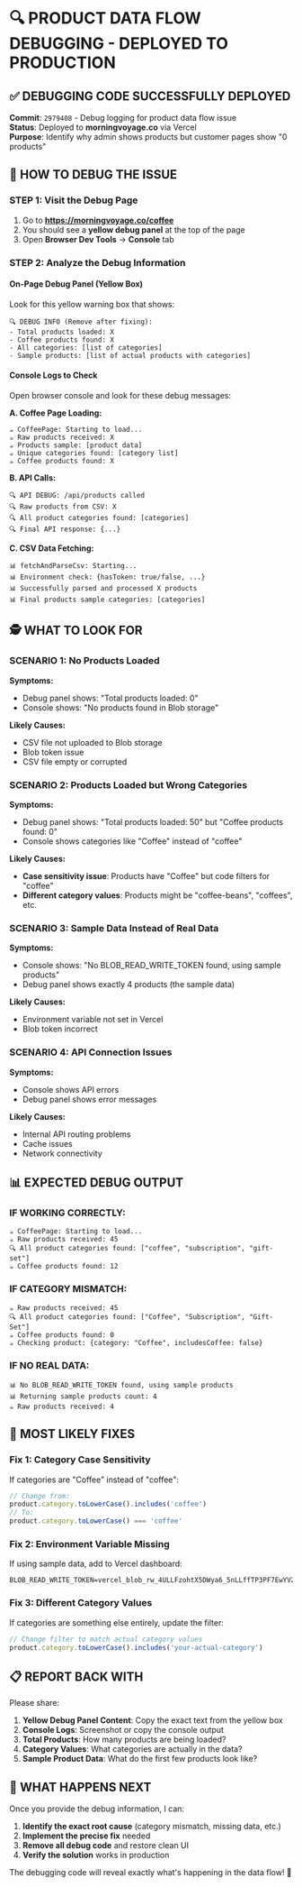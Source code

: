 # 🔍 PRODUCT DATA FLOW DEBUGGING - DEPLOYED TO PRODUCTION

## ✅ **DEBUGGING CODE SUCCESSFULLY DEPLOYED**

**Commit**: `2979408` - Debug logging for product data flow issue  
**Status**: Deployed to **morningvoyage.co** via Vercel  
**Purpose**: Identify why admin shows products but customer pages show "0 products"

## 🎯 **HOW TO DEBUG THE ISSUE**

### **STEP 1: Visit the Debug Page**
1. Go to **https://morningvoyage.co/coffee**
2. You should see a **yellow debug panel** at the top of the page
3. Open **Browser Dev Tools** → **Console** tab

### **STEP 2: Analyze the Debug Information**

#### **On-Page Debug Panel (Yellow Box)**
Look for this yellow warning box that shows:
```
🔍 DEBUG INFO (Remove after fixing):
- Total products loaded: X
- Coffee products found: X  
- All categories: [list of categories]
- Sample products: [list of actual products with categories]
```

#### **Console Logs to Check**
Open browser console and look for these debug messages:

**A. Coffee Page Loading:**
```
☕ CoffeePage: Starting to load...
☕ Raw products received: X
☕ Products sample: [product data]
☕ Unique categories found: [category list]
☕ Coffee products found: X
```

**B. API Calls:**
```
🔍 API DEBUG: /api/products called
🔍 Raw products from CSV: X
🔍 All product categories found: [categories]
🔍 Final API response: {...}
```

**C. CSV Data Fetching:**
```
📊 fetchAndParseCsv: Starting...
📊 Environment check: {hasToken: true/false, ...}
📊 Successfully parsed and processed X products
📊 Final products sample categories: [categories]
```

## 🕵️ **WHAT TO LOOK FOR**

### **SCENARIO 1: No Products Loaded**
**Symptoms:**
- Debug panel shows: "Total products loaded: 0"
- Console shows: "No products found in Blob storage"

**Likely Causes:**
- CSV file not uploaded to Blob storage
- Blob token issue
- CSV file empty or corrupted

### **SCENARIO 2: Products Loaded but Wrong Categories**
**Symptoms:**
- Debug panel shows: "Total products loaded: 50" but "Coffee products found: 0"
- Console shows categories like "Coffee" instead of "coffee"

**Likely Causes:**
- **Case sensitivity issue**: Products have "Coffee" but code filters for "coffee"
- **Different category values**: Products might be "coffee-beans", "coffees", etc.

### **SCENARIO 3: Sample Data Instead of Real Data**
**Symptoms:**
- Console shows: "No BLOB_READ_WRITE_TOKEN found, using sample products"
- Debug panel shows exactly 4 products (the sample data)

**Likely Causes:**
- Environment variable not set in Vercel
- Blob token incorrect

### **SCENARIO 4: API Connection Issues**
**Symptoms:**
- Console shows API errors
- Debug panel shows error messages

**Likely Causes:**
- Internal API routing problems
- Cache issues
- Network connectivity

## 📊 **EXPECTED DEBUG OUTPUT**

### **IF WORKING CORRECTLY:**
```
☕ CoffeePage: Starting to load...
☕ Raw products received: 45
🔍 All product categories found: ["coffee", "subscription", "gift-set"]
☕ Coffee products found: 12
```

### **IF CATEGORY MISMATCH:**
```
☕ Raw products received: 45
🔍 All product categories found: ["Coffee", "Subscription", "Gift-Set"]
☕ Coffee products found: 0
☕ Checking product: {category: "Coffee", includesCoffee: false}
```

### **IF NO REAL DATA:**
```
📊 No BLOB_READ_WRITE_TOKEN found, using sample products
📊 Returning sample products count: 4
☕ Raw products received: 4
```

## 🔧 **MOST LIKELY FIXES**

### **Fix 1: Category Case Sensitivity**
If categories are "Coffee" instead of "coffee":
```typescript
// Change from:
product.category.toLowerCase().includes('coffee')
// To:
product.category.toLowerCase() === 'coffee'
```

### **Fix 2: Environment Variable Missing**
If using sample data, add to Vercel dashboard:
```env
BLOB_READ_WRITE_TOKEN=vercel_blob_rw_4ULLFzohtX5DWya6_5nLLffTP3PF7EwYV2xZ2nP3Nxf3nGX
```

### **Fix 3: Different Category Values**
If categories are something else entirely, update the filter:
```typescript
// Change filter to match actual category values
product.category.toLowerCase().includes('your-actual-category')
```

## 📋 **REPORT BACK WITH**

Please share:

1. **Yellow Debug Panel Content**: Copy the exact text from the yellow box
2. **Console Logs**: Screenshot or copy the console output
3. **Total Products**: How many products are being loaded?
4. **Category Values**: What categories are actually in the data?
5. **Sample Product Data**: What do the first few products look like?

## 🚀 **WHAT HAPPENS NEXT**

Once you provide the debug information, I can:
1. **Identify the exact root cause** (category mismatch, missing data, etc.)
2. **Implement the precise fix** needed
3. **Remove all debug code** and restore clean UI
4. **Verify the solution** works in production

The debugging code will reveal exactly what's happening in the data flow! 🎯
